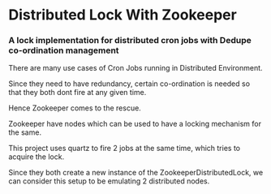 # Distributed Lock With Zookeeper

### A lock implementation for distributed cron jobs with Dedupe co-ordination management

There are many use cases of Cron Jobs running in Distributed Environment.

Since they need to have redundancy, certain co-ordination is needed so that they both dont fire at any given time.

Hence Zookeeper comes to the rescue.

Zookeeper have nodes which can be used to have a locking mechanism for the same.
 
This project uses quartz to fire 2 jobs at the same time, which tries to acquire the lock.
 
Since they both create a new instance of the ZookeeperDistributedLock, we can consider this setup to be emulating 2 distributed nodes. 